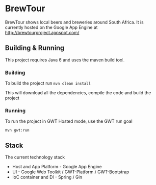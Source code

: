 BrewTour
========

BrewTour shows local beers and breweries around South Africa. It is currently hosted on the Google App Engine at http://brewtourproject.appspot.com/

Building & Running
------------------

This project requires Java 6 and uses the maven build tool.

### Building

To build the project run `mvn clean install`

This will download all the dependencies, compile the code and build the project

### Running

To run the project in GWT Hosted mode, use the GWT run goal

`mvn gwt:run`


Stack
-----

The current technology stack 
* Host and App Platform - Google App Engine
* UI - Google Web Toolkit / GWT-Platform / GWT-Bootstrap 
* IoC container and DI - Spring / Gin